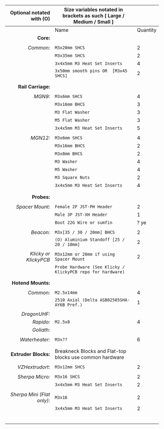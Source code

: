 |             Optional notated with (O) | Size variables notated in brackets as such [ Large / Medium / Small ] |          |
|--------------------------------------:|-----------------------------------------------------------------------|----------|
|                                       | Name                                                                  | Quantity |
|                                **Core:** |                                                                       |          |
|                                       |                                                                       |          |
|                               *Common:* | `M3x20mm SHCS`                                                    | 2        |
|                                       | `M3x35mm SHCS`                                                          | 2        |
|                                       | `3x4x5mm M3 Heat Set Inserts`                                           | 4        |
|                                       | `3x50mm smooth pins OR  [M3x45 SHCS]`                                   | 2        |
|                                       |                                                                       |          |
|                                       |                                                                       |          |
|                        **Rail Carriage:** |                                                                       |          |
|                                       |                                                                       |          |
|                                 *MGN9:* | `M3x6mm SHCS`                                                           | 4        |
|                                       | `M3x16mm BHCS`                                                          | 3        |
|                                       | `M3 Flat Washer`                                                        | 3        |
|                                       | `M5 Flat Washer`                                                        | 3        |
|                                       | `3x4x5mm M3 Heat Set Inserts`                                           | 5        |
|                                       |                                                                       |          |
|                               *MGN12:* | `M3x6mm SHCS`                                                           | 4        |
|                                       | `M3x16mm BHCS`                                                          | 2        |
|                                       | `M3x8mm BHCS`                                                           | 2        |
|                                       | `M3 Washer`                                                             | 4        |
|                                       | `M5 Washer`                                                             | 4        |
|                                       | `M3 Square Nuts`                                                        | 2        |
|                                       | `3x4x5mm M3 Heat Set Inserts`                                           | 4        |
|                                       |                                                                       |          |
|                                       |                                                                       |          |
|                               **Probes:** |                                                                       |          |
|                                       |                                                                       |          |
|                         *Spacer Mount:* | `Female 2P JST-PH Header`                                               | 2        |
|                                       | `Male 3P JST-XH Header`                                                 | 1        |
|                                       | `Bout 22G Wire or sumfin`                                               | ? ye     |
|                                       |                                                                       |          |
|                               *Beacon:* | `M3x[35 / 30 / 20mm] BHCS`                                              | 2        |
|                                       | `(O) Aluminium Standoff [25 / 20 / 10mm] `                              | 2        |
|                                       |                                                                       |          |
|                   *Klicky or KlickyPCB* | `M3x12mm or 20mm if using Spacer Mount`                                 | 2        |
|                                       | `Probe Hardware (See Klicky / KlickyPCB repo for hardware)`             |          |
|                                       |                                                                       |          |
|                                       |                                                                       |          |
|                        **Hotend Mounts:** |                                                                       |          |
|                                       |                                                                       |          |
|                               *Common:* | `M2.5x14mm `                                                            | 4        |
|                                       | `2510 Axial (Delta ASB02505SHA-AY6B Pref.)`                             | 1        |
|                                       |                                                                       |          |
|                            *DragonUHF:* |                                                                       |          |
|                               *Rapido:* | `M2.5x8 `                                                               | 4        |
|                              *Goliath:* |                                                                       |          |
|                                       |                                                                       |          |
|                          *Waterheater:* | `M3x??`                                                                 | 6        |
|                                       |                                                                       |          |
|                                       |                                                                       |          |
|                      **Extruder Blocks:** |   Breakneck Blocks and Flat-top blocks use common hardware                                                                  |          |
|                    |                                                                       |          |
|                         *VZHextrudort:* | `M3x12mm SHCS`                                                          | 2        |
|                                       |                                                                       |          |
|                         *Sherpa Micro:* | `M3x16 SHCS`                                                            | 2        |
|                                       | `3x4x5mm M3 Heat Set Inserts`                                           | 2        |
|                                       |                                                                       |          |
|              *Sherpa Mini (Flat only):* | `M3x16`                                                                 | 2        |
|                                       | `3x4x5mm M3 Heat Set Inserts`                                           | 2        |
|                                       |                                                                       |          |
|                                       |                                                                       |          |
|                                       |                                                                       |          |
|                                       |                                                                       |          |
|                                       |                                                                       |          |
|                                       |                                                                       |          |